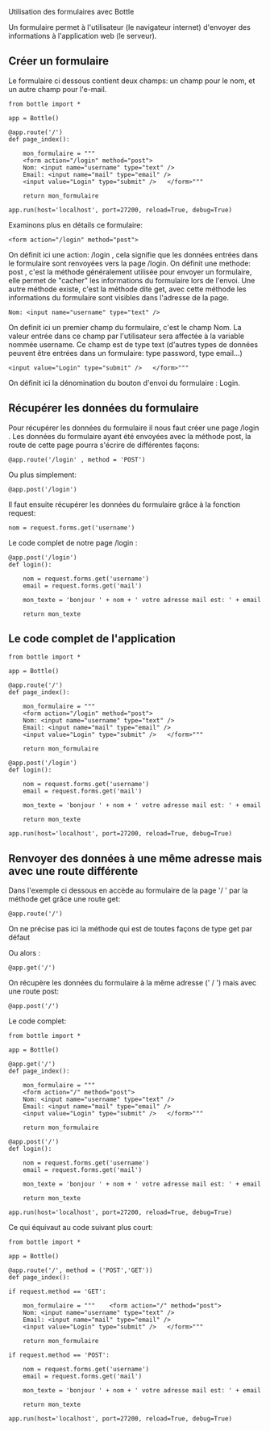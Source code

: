 Utilisation des formulaires avec Bottle


Un formulaire permet à l'utilisateur (le navigateur internet) d'envoyer des informations à l'application web (le serveur).

## Créer un formulaire
Le formulaire ci dessous contient deux champs: un champ pour le nom, et un autre champ pour l'e-mail.


    from bottle import *
    
    app = Bottle()
    
    @app.route('/')
    def page_index():
	
		mon_formulaire = """	
    	<form action="/login" method="post"> 
		Nom: <input name="username" type="text" /> 
		Email: <input name="mail" type="email" /> 
		<input value="Login" type="submit" /> 	</form>"""
		
		return mon_formulaire
	
    app.run(host='localhost', port=27200, reload=True, debug=True)
   
Examinons plus en détails ce formulaire:

    <form action="/login" method="post"> 

On définit ici une action: /login , cela signifie que les données entrées dans le formulaire sont renvoyées vers la page /login.
On définit une methode: post , c'est la méthode généralement utilisée pour envoyer un formulaire, elle permet de "cacher" les informations du formulaire lors de l'envoi. Une autre méthode existe, c'est la méthode dite get, avec cette méthode les informations du formulaire sont visibles dans l'adresse de la page.

    Nom: <input name="username" type="text" /> 

On definit ici un premier champ du formulaire, c'est le champ Nom. La valeur entrée dans ce champ par l'utilisateur sera affectée à la variable nommée username. Ce champ est de type text (d'autres types de données peuvent être entrées dans un formulaire: type password, type email...)  

    <input value="Login" type="submit" /> 	</form>"""

On définit ici la dénomination du bouton d'envoi du formulaire : Login.


## Récupérer les données du formulaire

Pour récupérer les données du formulaire il nous faut créer une page /login .
Les données du formulaire ayant été envoyées avec la méthode post, la route de cette page pourra s'écrire de différentes façons:

    @app.route('/login' , method = 'POST')
   
Ou plus simplement:

    @app.post('/login')

Il faut ensuite récupérer les données du formulaire grâce à la fonction request:

    nom = request.forms.get('username')


Le code complet de notre page /login :

    @app.post('/login')
    def login():
	
		nom = request.forms.get('username')
		email = request.forms.get('mail')
	
		mon_texte = 'bonjour ' + nom + ' votre adresse mail est: ' + email
	
		return mon_texte


## Le code complet de l'application  

   
    from bottle import *
    
    app = Bottle()
    
    @app.route('/')
    def page_index():
	
		mon_formulaire = """	
    	<form action="/login" method="post"> 
		Nom: <input name="username" type="text" /> 
		Email: <input name="mail" type="email" /> 
		<input value="Login" type="submit" /> 	</form>"""
		
		return mon_formulaire
    
    @app.post('/login')
    def login():
	
		nom = request.forms.get('username')
		email = request.forms.get('mail')
	
		mon_texte = 'bonjour ' + nom + ' votre adresse mail est: ' + email
	
		return mon_texte
	
    app.run(host='localhost', port=27200, reload=True, debug=True)
   

## Renvoyer des données à une même adresse mais avec une route différente  

Dans l'exemple ci dessous en accède au formulaire de la page  '/ ' par la méthode get grâce une route get:

    @app.route('/')
   
On ne précise pas ici la méthode qui est de toutes façons de type get par défaut 

Ou alors :

    @app.get('/')

On récupère les données du formulaire à la même adresse (' / ') mais avec une route post:

    @app.post('/')
   

Le code complet:

  
    from bottle import *
    
    app = Bottle()
    
    @app.get('/')
    def page_index():
	
		mon_formulaire = """	
    	<form action="/" method="post"> 
		Nom: <input name="username" type="text" /> 
		Email: <input name="mail" type="email" /> 
		<input value="Login" type="submit" /> 	</form>"""
		
		return mon_formulaire
    
    @app.post('/')
    def login():
	
		nom = request.forms.get('username')
		email = request.forms.get('mail')
	
		mon_texte = 'bonjour ' + nom + ' votre adresse mail est: ' + email
	
		return mon_texte
	
    app.run(host='localhost', port=27200, reload=True, debug=True)
   
Ce qui équivaut au code suivant plus court:

   
    from bottle import *
    
    app = Bottle()
    
    @app.route('/', method = ('POST','GET'))
    def page_index():
	
	if request.method == 'GET':
		
		mon_formulaire = """	<form action="/" method="post"> 
		Nom: <input name="username" type="text" /> 
		Email: <input name="mail" type="email" /> 
		<input value="Login" type="submit" /> 	</form>"""
		
		return mon_formulaire
		
	if request.method == 'POST':
	
		nom = request.forms.get('username')
		email = request.forms.get('mail')
	
		mon_texte = 'bonjour ' + nom + ' votre adresse mail est: ' + email
	
		return mon_texte
	
    app.run(host='localhost', port=27200, reload=True, debug=True)
